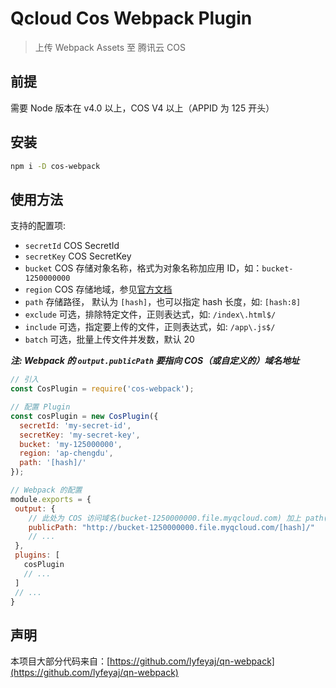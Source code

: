 Qcloud Cos Webpack Plugin
====================

> 上传 Webpack Assets 至 腾讯云 COS

## 前提

需要 Node 版本在 v4.0 以上，COS V4 以上（APPID 为 125 开头）

## 安装

```sh
npm i -D cos-webpack
```

## 使用方法

支持的配置项:

+ `secretId` COS SecretId
+ `secretKey` COS SecretKey
+ `bucket` COS 存储对象名称，格式为对象名称加应用 ID，如：`bucket-1250000000`
+ `region` COS 存储地域，参见[官方文档](https://cloud.tencent.com/document/product/436/6224)
+ `path` 存储路径， 默认为 `[hash]`，也可以指定 hash 长度，如: `[hash:8]`
+ `exclude` 可选，排除特定文件，正则表达式，如: `/index\.html$/`
+ `include` 可选，指定要上传的文件，正则表达式，如: `/app\.js$/`
+ `batch` 可选，批量上传文件并发数，默认 20

***注: Webpack 的 `output.publicPath` 要指向 COS（或自定义的）域名地址***

```js
// 引入
const CosPlugin = require('cos-webpack');

// 配置 Plugin
const cosPlugin = new CosPlugin({
  secretId: 'my-secret-id',
  secretKey: 'my-secret-key',
  bucket: 'my-125000000',
  region: 'ap-chengdu',
  path: '[hash]/'
});

// Webpack 的配置
module.exports = {
 output: {
    // 此处为 COS 访问域名(bucket-1250000000.file.myqcloud.com) 加上 path([hash]/)
    publicPath: "http://bucket-1250000000.file.myqcloud.com/[hash]/"
    // ...
 },
 plugins: [
   cosPlugin
   // ...
 ]
 // ...
}
```

## 声明

本项目大部分代码来自：[https://github.com/lyfeyaj/qn-webpack](https://github.com/lyfeyaj/qn-webpack)
